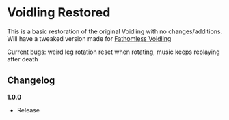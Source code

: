 # Voidling Restored

This is a basic restoration of the original Voidling with no changes/additions. Will have a tweaked version made for [Fathomless Voidling](https://thunderstore.io/package/Nuxlar/FathomlessVoidling/)

Current bugs: weird leg rotation reset when rotating, music keeps replaying after death

## Changelog

**1.0.0**

- Release
